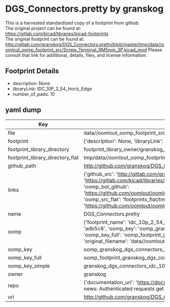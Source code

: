 # DGS_Connectors.pretty by granskog  
This is a harvested standardized copy of a footprint from github.  
The original project can be found at:  
https://gitlab.com/kicad/libraries/kicad-footprints  
The original footprint can be found at:
http://gitlab.com/granskog/DGS_Connectors.pretty/blob/master/tmp/data//oomlout_oomp_footprint_src/Screw_Terminal_RM5mm_3P.kicad_mod
Please consult that link for additional, details, files, and license information.  
## Footprint Details
* description: None  
* libraryLink: IDC_10P_2_54_Horiz_Edge  
* number_of_pads: 10  
## yaml dump  
| Key | Value |  
| --- | --- |  
| file | data//oomlout_oomp_footprint_src/DGS_Connectors.pretty/IDC_10P_2_54_Horiz_Edge.kicad_mod |  
| footprint | {'description': None, 'libraryLink': 'IDC_10P_2_54_Horiz_Edge', 'number_of_pads': 10} |  
| footprint_library_directory | footprint_library_owner/granskog_DGS_Connectors.pretty |  
| footprint_library_directory_flat | tmp/data//oomlout_oomp_footprint_src/footprints_flat/granskog_dgs_connectors_idc_10p_2_54_horiz_edge/working |  
| github_path | http://github.com/granskog/DGS_Connectors.pretty/blob/master/tmp/data//oomlout_oomp_footprint_src/IDC_10P_2_54_Horiz_Edge.kicad_mod |  
| links | {'github_src': 'http://gitlab.com/granskog/DGS_Connectors.pretty/blob/master/tmp/data//oomlout_oomp_footprint_src/Screw_Terminal_RM5mm_3P.kicad_mod', 'github_src_repo': 'https://gitlab.com/kicad/libraries/kicad-footprints', 'oomp_bot': 'tmp/data//oomlout_oomp_footprint_src/footprints/granskog_dgs_connectors_idc_10p_2_54_horiz_edge/working', 'oomp_bot_github': 'https://github.com/oomlout/oomlout_oomp_footprint_bot/tree/main/tmp/data//oomlout_oomp_footprint_src/footprints/granskog_dgs_connectors_idc_10p_2_54_horiz_edge/working', 'oomp_src_flat': 'footprints_flat/tmp/data//oomlout_oomp_footprint_src/footprints_flat/granskog_dgs_connectors_idc_10p_2_54_horiz_edge/working', 'oomp_src_flat_github': 'https://github.com/oomlout/oomlout_oomp_footprint_src/tree/main/tmp/data//oomlout_oomp_footprint_src/footprints_flat/granskog_dgs_connectors_idc_10p_2_54_horiz_edge/working'} |  
| name | DGS_Connectors.pretty |  
| oomp | {'footprint_name': 'idc_10p_2_54_horiz_edge', 'library_name': 'dgs_connectors', 'md5': 'adb5c8778c956d165772d6eb5cc2f910', 'md5_10': 'adb5c8778c', 'md5_5': 'adb5c', 'md5_6': 'adb5c8', 'oomp_key': 'oomp_granskog_dgs_connectors_idc_10p_2_54_horiz_edge', 'oomp_key_extra': 'oomp_footprint_granskog_dgs_connectors_idc_10p_2_54_horiz_edge', 'oomp_key_full': 'oomp_footprint_granskog_dgs_connectors_idc_10p_2_54_horiz_edge_adb5c8', 'oomp_key_simple': 'granskog_dgs_connectors_idc_10p_2_54_horiz_edge', 'original_filename': 'data//oomlout_oomp_footprint_src/DGS_Connectors.pretty/IDC_10P_2_54_Horiz_Edge.kicad_mod', 'owner_name': 'granskog'} |  
| oomp_key | oomp_granskog_dgs_connectors_idc_10p_2_54_horiz_edge |  
| oomp_key_full | oomp_footprint_granskog_dgs_connectors_idc_10p_2_54_horiz_edge |  
| oomp_key_simple | granskog_dgs_connectors_idc_10p_2_54_horiz_edge |  
| owner | granskog |  
| repo | {'documentation_url': 'https://docs.github.com/rest/overview/resources-in-the-rest-api#rate-limiting', 'message': "API rate limit exceeded for 84.66.142.224. (But here's the good news: Authenticated requests get a higher rate limit. Check out the documentation for more details.)"} |  
| url | http://github.com/granskog/DGS_Connectors.pretty |  


